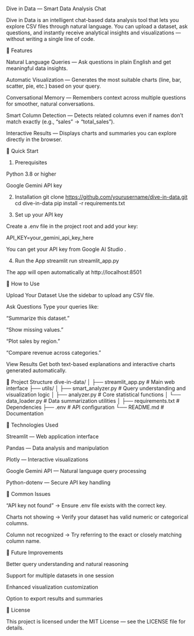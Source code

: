 Dive in Data — Smart Data Analysis Chat

Dive in Data is an intelligent chat-based data analysis tool that lets you explore CSV files through natural language.
You can upload a dataset, ask questions, and instantly receive analytical insights and visualizations — without writing a single line of code.

🔹 Features

Natural Language Queries — Ask questions in plain English and get meaningful data insights.

Automatic Visualization — Generates the most suitable charts (line, bar, scatter, pie, etc.) based on your query.

Conversational Memory — Remembers context across multiple questions for smoother, natural conversations.

Smart Column Detection — Detects related columns even if names don’t match exactly (e.g., “sales” → “total_sales”).

Interactive Results — Displays charts and summaries you can explore directly in the browser.

🔹 Quick Start
1. Prerequisites

Python 3.8 or higher

Google Gemini API key

2. Installation
git clone https://github.com/yourusername/dive-in-data.git
cd dive-in-data
pip install -r requirements.txt

3. Set up your API key

Create a .env file in the project root and add your key:

API_KEY=your_gemini_api_key_here


You can get your API key from Google AI Studio
.

4. Run the App
streamlit run streamlit_app.py


The app will open automatically at http://localhost:8501

🔹 How to Use

Upload Your Dataset
Use the sidebar to upload any CSV file.

Ask Questions
Type your queries like:

“Summarize this dataset.”

“Show missing values.”

“Plot sales by region.”

“Compare revenue across categories.”

View Results
Get both text-based explanations and interactive charts generated automatically.

🔹 Project Structure
dive-in-data/
│
├── streamlit_app.py          # Main web interface
├── utils/
│   ├── smart_analyzer.py     # Query understanding and visualization logic
│   ├── analyzer.py           # Core statistical functions
│   └── data_loader.py         # Data summarization utilities
│
├── requirements.txt          # Dependencies
├── .env                      # API configuration
└── README.md                 # Documentation

🔹 Technologies Used

Streamlit — Web application interface

Pandas — Data analysis and manipulation

Plotly — Interactive visualizations

Google Gemini API — Natural language query processing

Python-dotenv — Secure API key handling

🔹 Common Issues

“API key not found” → Ensure .env file exists with the correct key.

Charts not showing → Verify your dataset has valid numeric or categorical columns.

Column not recognized → Try referring to the exact or closely matching column name.

🔹 Future Improvements

Better query understanding and natural reasoning

Support for multiple datasets in one session

Enhanced visualization customization

Option to export results and summaries

🔹 License

This project is licensed under the MIT License — see the LICENSE file for details.
